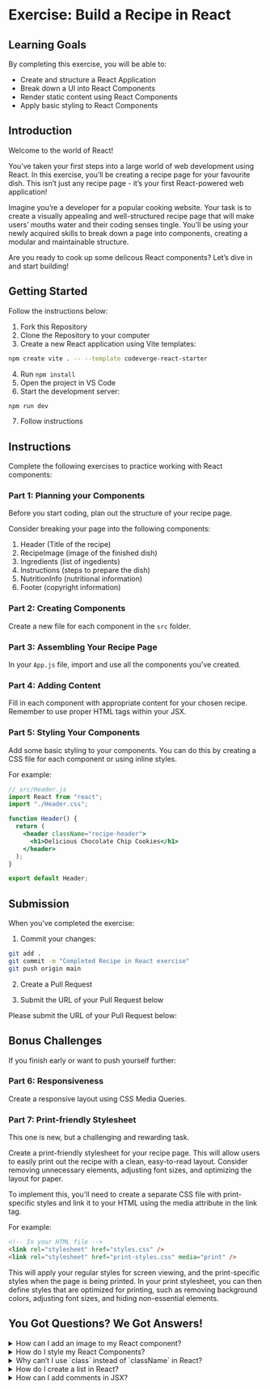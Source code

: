 # Exercise: Build a Recipe in React

## Learning Goals

By completing this exercise, you will be able to:

- Create and structure a React Application
- Break down a UI into React Components
- Render static content using React Components
- Apply basic styling to React Components

## Introduction

Welcome to the world of React!

You’ve taken your first steps into a large world of web development using React. In this exercise, you’ll be creating a recipe page for your favourite dish. This isn’t just any recipe page - it’s your first React-powered web application!

Imagine you’re a developer for a popular cooking website. Your task is to create a visually appealing and well-structured recipe page that will make users’ mouths water and their coding senses tingle. You’ll be using your newly acquired skills to break down a page into components, creating a modular and maintainable structure.

Are you ready to cook up some delicous React components? Let’s dive in and start building!

## Getting Started

Follow the instructions below:

1. Fork this Repository
2. Clone the Repository to your computer
3. Create a new React application using Vite templates:

```bash
npm create vite . -- --template codeverge-react-starter
```

4. Run `npm install`
5. Open the project in VS Code
6. Start the development server:

```bash
npm run dev
```

7. Follow instructions

## Instructions

Complete the following exercises to practice working with React components:

### Part 1: Planning your Components

Before you start coding, plan out the structure of your recipe page.

Consider breaking your page into the following components:

1. Header (Title of the recipe)
2. RecipeImage (image of the finished dish)
3. Ingredients (list of ingedients)
4. Instructions (steps to prepare the dish)
5. NutritionInfo (nutritional information)
6. Footer (copyright information)

### Part 2: Creating Components

Create a new file for each component in the `src` folder.

### Part 3: Assembling Your Recipe Page

In your `App.js` file, import and use all the components you’ve created.

### Part 4: Adding Content

Fill in each component with appropriate content for your chosen recipe. Remember to use proper HTML tags within your JSX.

### Part 5: Styling Your Components

Add some basic styling to your components. You can do this by creating a CSS file for each component or using inline styles.

For example:

```jsx
// src/Header.js
import React from "react";
import "./Header.css";

function Header() {
  return (
    <header className="recipe-header">
      <h1>Delicious Chocolate Chip Cookies</h1>
    </header>
  );
}

export default Header;
```

## Submission

When you've completed the exercise:

1. Commit your changes:

```bash
git add .
git commit -m "Completed Recipe in React exercise"
git push origin main
```

2. Create a Pull Request

3. Submit the URL of your Pull Request below

<submission>

Please submit the URL of your Pull Request below:

## Bonus Challenges

If you finish early or want to push yourself further:

### Part 6: Responsiveness

Create a responsive layout using CSS Media Queries.

### Part 7: Print-friendly Stylesheet

This one is new, but a challenging and rewarding task.

Create a print-friendly stylesheet for your recipe page. This will allow users to easily print out the recipe with a clean, easy-to-read layout. Consider removing unnecessary elements, adjusting font sizes, and optimizing the layout for paper.

To implement this, you'll need to create a separate CSS file with print-specific styles and link it to your HTML using the media attribute in the link tag.

For example:

```html
<!-- In your HTML file -->
<link rel="stylesheet" href="styles.css" />
<link rel="stylesheet" href="print-styles.css" media="print" />
```

This will apply your regular styles for screen viewing, and the print-specific styles when the page is being printed. In your print stylesheet, you can then define styles that are optimized for printing, such as removing background colors, adjusting font sizes, and hiding non-essential elements.

## You Got Questions? We Got Answers!

<details>
<summary>How can I add an image to my React component?</summary>

To add an image in React:

1. Place your image in the `public` folder
2. Reference it in your component using the following syntax:

```jsx
<img src="/image-name.jpg" alt="Descripton of the Image" />
```

Alternatively, you can import the image in your component file:

1. Place your image in the `src` folder
2. Import it at the top of your component file:

```jsx
import recipeImage from "./recipe-image.jpg";
```

3. Use it in your JSX:

```jsx
<img src={recipeImage} alt="Description of the Image" />
```

</details>
<details>
<summary>How do I style my React Components?</summary>
There are several ways to style React components:

1. External CSS File

   1. Create a CSS file (e.g., `ComponentName.css`)
   2. Import it in your component file:

   ```jsx
   import "./ComponentName.css";
   ```

   1. Use class names in your JSX:

   ```jsx
   <div className="my-class">
   ```

2. Inline styles:

```jsx
<div style={{ color: 'blue', fontSize: '14px' }}>
```

</details>

<details>
<summary>Why can’t I use `class` instead of `className` in React?</summary>
In React, we use className instead of class for CSS classes because class is a reserved keyword in JavaScript. React uses JSX, which is closer to JavaScript than to HTML, so it uses className to avoid conflicts with the JavaScript class keyword.

```jsx
// Correct
<div className="recipe-title">

// Incorrect
<div class="recipe-title">
```

</details>

<details>
<summary>How do I create a list in React?</summary>
To create a list in React, you can use the `map` function to transform an array of data into an array of JSX elements:

```jsx
function IngredientList() {
  const ingredients = ["Flour", "Sugar", "Eggs", "Butter"];

  return (
    <ul>
      {ingredients.map((ingredient, index) => (
        <li key={index}>{ingredient}</li>
      ))}
    </ul>
  );
}
```

Remember to add a unique `key` prop to each list item to help React identify which items have changed.

</details>

<details>
<summary>How can I add comments in JSX?</summary>
To add comments in JSX, you need to use JavaScript comment syntax inside curly braces:

```jsx
function RecipeComponent() {
  return (
    <div>
      {/* This is a JSX comment */}
      <h1>Recipe Title</h1>
      {/* 
          Multi-line
          JSX comment 
        */}
    </div>
  );
}
```

</details>
